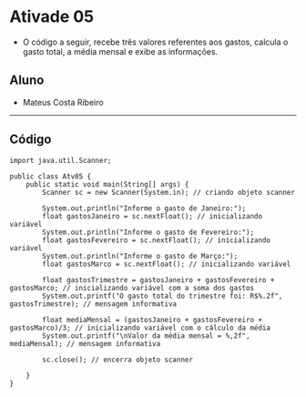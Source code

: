 # Ativade 05
- O código a seguir, recebe três valores referentes aos gastos, calcula o gasto total, a média mensal e exibe as informações.

## Aluno
- Mateus Costa Ribeiro
<hr>

## Código

```
import java.util.Scanner;

public class Atv05 {
	public static void main(String[] args) {
		Scanner sc = new Scanner(System.in); // criando objeto scanner
		
		System.out.println("Informe o gasto de Janeiro:");
		float gastosJaneiro = sc.nextFloat(); // inicializando variável
		System.out.println("Informe o gasto de Fevereiro:");
		float gastosFevereiro = sc.nextFloat(); // inicializando variável
		System.out.println("Informe o gasto de Março:");
		float gastosMarco = sc.nextFloat(); // inicializando variável
		
		float gastosTrimestre = gastosJaneiro + gastosFevereiro + gastosMarco; // inicializando variável com a soma dos gastos
		System.out.printf("O gasto total do trimestre foi: R$%.2f", gastosTrimestre); // mensagem informativa
		
		float mediaMensal = (gastosJaneiro + gastosFevereiro + gastosMarco)/3; // inicializando variável com o cálculo da média
		System.out.printf("\nValor da média mensal = %,2f", mediaMensal); // mensagem informativa
		
		sc.close(); // encerra objeto scanner

	}
}
```